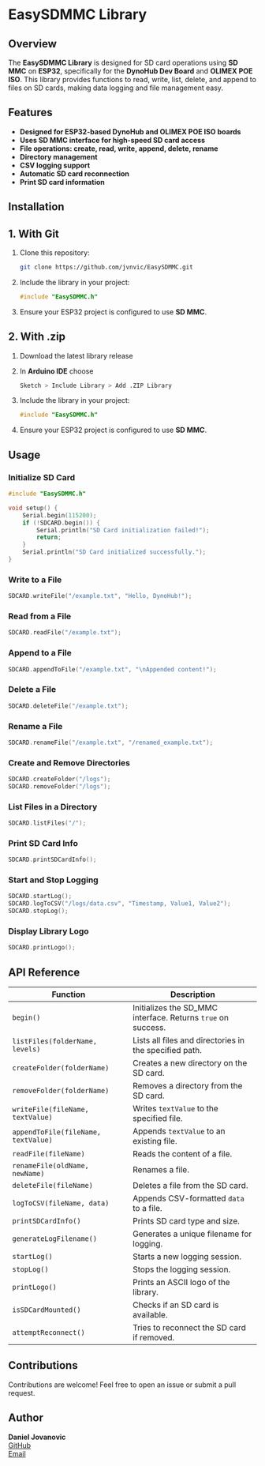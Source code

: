# EasySDMMC Library

## Overview
The **EasySDMMC Library** is designed for SD card operations using **SD MMC** on **ESP32**, specifically for the **DynoHub Dev Board** and **OLIMEX POE ISO**. This library provides functions to read, write, list, delete, and append to files on SD cards, making data logging and file management easy.

## Features
- **Designed for ESP32-based DynoHub and OLIMEX POE ISO boards**
- **Uses SD MMC interface for high-speed SD card access**
- **File operations: create, read, write, append, delete, rename**
- **Directory management**
- **CSV logging support**
- **Automatic SD card reconnection**
- **Print SD card information**

## Installation
## 1. With Git
1. Clone this repository:
   ```sh
   git clone https://github.com/jvnvic/EasySDMMC.git
   ```
2. Include the library in your project:
   ```cpp
   #include "EasySDMMC.h"
   ```
3. Ensure your ESP32 project is configured to use **SD MMC**.

## 2. With .zip
1. Download the latest library release

2. In **Arduino IDE** choose 
   ```sh
   Sketch > Include Library > Add .ZIP Library
   ```
   
3. Include the library in your project:
   ```cpp
   #include "EasySDMMC.h"
   ```

4. Ensure your ESP32 project is configured to use **SD MMC**.

## Usage

### Initialize SD Card
```cpp
#include "EasySDMMC.h"

void setup() {
    Serial.begin(115200);
    if (!SDCARD.begin()) {
        Serial.println("SD Card initialization failed!");
        return;
    }
    Serial.println("SD Card initialized successfully.");
}
```

### Write to a File
```cpp
SDCARD.writeFile("/example.txt", "Hello, DynoHub!");
```

### Read from a File
```cpp
SDCARD.readFile("/example.txt");
```

### Append to a File
```cpp
SDCARD.appendToFile("/example.txt", "\nAppended content!");
```

### Delete a File
```cpp
SDCARD.deleteFile("/example.txt");
```

### Rename a File
```cpp
SDCARD.renameFile("/example.txt", "/renamed_example.txt");
```

### Create and Remove Directories
```cpp
SDCARD.createFolder("/logs");
SDCARD.removeFolder("/logs");
```

### List Files in a Directory
```cpp
SDCARD.listFiles("/");
```

### Print SD Card Info
```cpp
SDCARD.printSDCardInfo();
```

### Start and Stop Logging
```cpp
SDCARD.startLog();
SDCARD.logToCSV("/logs/data.csv", "Timestamp, Value1, Value2");
SDCARD.stopLog();
```

### Display Library Logo
```cpp
SDCARD.printLogo();
```

## API Reference
| Function | Description |
|----------|-------------|
| `begin()` | Initializes the SD_MMC interface. Returns `true` on success. |
| `listFiles(folderName, levels)` | Lists all files and directories in the specified path. |
| `createFolder(folderName)` | Creates a new directory on the SD card. |
| `removeFolder(folderName)` | Removes a directory from the SD card. |
| `writeFile(fileName, textValue)` | Writes `textValue` to the specified file. |
| `appendToFile(fileName, textValue)` | Appends `textValue` to an existing file. |
| `readFile(fileName)` | Reads the content of a file. |
| `renameFile(oldName, newName)` | Renames a file. |
| `deleteFile(fileName)` | Deletes a file from the SD card. |
| `logToCSV(fileName, data)` | Appends CSV-formatted `data` to a file. |
| `printSDCardInfo()` | Prints SD card type and size. |
| `generateLogFilename()` | Generates a unique filename for logging. |
| `startLog()` | Starts a new logging session. |
| `stopLog()` | Stops the logging session. |
| `printLogo()` | Prints an ASCII logo of the library. |
| `isSDCardMounted()` | Checks if an SD card is available. |
| `attemptReconnect()` | Tries to reconnect the SD card if removed. |


## Contributions
Contributions are welcome! Feel free to open an issue or submit a pull request.

## Author
**Daniel Jovanovic**  
[GitHub](https://github.com/danieljovanovic99)  
[Email](mailto:daniel.jovanovic@outlook.com)
